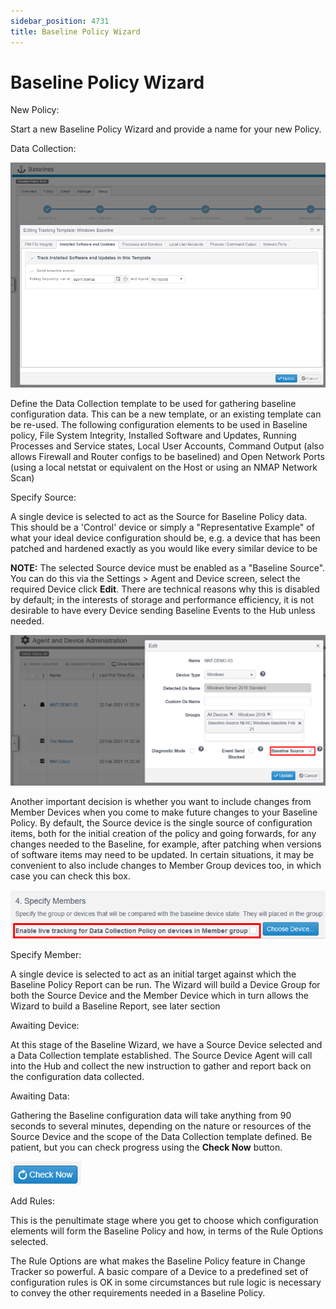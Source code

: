 ```yaml
---
sidebar_position: 4731
title: Baseline Policy Wizard
---
```


# Baseline Policy Wizard

New Policy:

Start a new Baseline Policy Wizard and provide a name for your new Policy.

Data Collection:

![](../../../../../static/images/ChangeTracker_8.1/Content/Resources/Images/ChangeTracker/BaselineDataCollection.png)

Define the Data Collection template to be used for gathering baseline configuration data. This can be a new template, or an existing template can be re-used. The following configuration elements to be used in Baseline policy, File System Integrity, Installed Software and Updates, Running Processes and Service states, Local User Accounts, Command Output (also allows Firewall and Router configs to be baselined) and Open Network Ports (using a local netstat or equivalent on the Host or using an NMAP Network Scan)

Specify Source:

A single device is selected to act as the Source for Baseline Policy data. This should be a 'Control' device or simply a "Representative Example" of what your ideal device configuration should be, e.g. a device that has been patched and hardened exactly as you would like every similar device to be

**NOTE:** The selected Source device must be enabled as a "Baseline Source". You can do this via the Settings > Agent and Device screen, select the required Device click **Edit**. There are technical reasons why this is disabled by default; in the interests of storage and performance efficiency, it is not desirable to have every Device sending Baseline Events to the Hub unless needed.

![](../../../../../static/images/ChangeTracker_8.1/Content/Resources/Images/ChangeTracker/BaselineSource.png)

Another important decision is whether you want to include changes from Member Devices when you come to make future changes to your Baseline Policy. By default, the Source device is the single source of configuration items, both for the initial creation of the policy and going forwards, for any changes needed to the Baseline, for example, after patching when versions of software items may need to be updated. In certain situations, it may be convenient to also include changes to Member Group devices too, in which case you can check this box.

![](../../../../../static/images/ChangeTracker_8.1/Content/Resources/Images/ChangeTracker/BaselineSpecifyMembers.png)

Specify Member:

A single device is selected to act as an initial target against which the Baseline Policy Report can be run. The Wizard will build a Device Group for both the Source Device and the Member Device which in turn allows the Wizard to build a Baseline Report, see later section

Awaiting Device:

At this stage of the Baseline Wizard, we have a Source Device selected and a Data Collection template established. The Source Device Agent will call into the Hub and collect the new instruction to gather and report back on the configuration data collected.

Awaiting Data:

Gathering the Baseline configuration data will take anything from 90 seconds to several minutes, depending on the nature or resources of the Source Device and the scope of the Data Collection template defined. Be patient, but you can check progress using the **Check Now** button.

![](../../../../../static/images/ChangeTracker_8.1/Content/Resources/Images/ChangeTracker/BaselineCheckNow.png)

Add Rules:

This is the penultimate stage where you get to choose which configuration elements will form the Baseline Policy and how, in terms of the Rule Options selected.

The Rule Options are what makes the Baseline Policy feature in Change Tracker so powerful. A basic compare of a Device to a predefined set of configuration rules is OK in some circumstances but rule logic is necessary to convey the other requirements needed in a Baseline Policy.